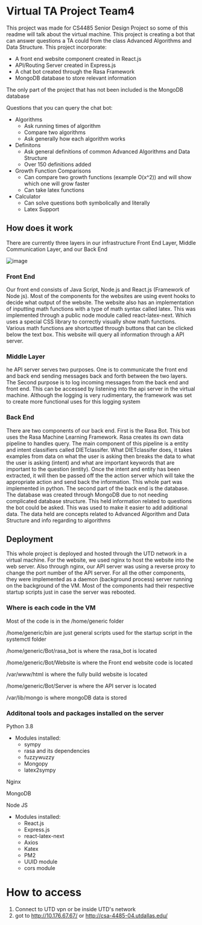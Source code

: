 # Virtual TA Project Team4

This project was made for CS4485 Senior Design Project so some of this readme will talk about the virtual machine. This project is creating a bot that can answer questions a TA could from the class Advanced Algorithms and Data Structure. This project incorporate:

* A front end website component created in React.js
* API/Routing Server created in Express.js
* A chat bot created through the Rasa Framework
* MongoDB database to store relevant information

The only part of the project that has not been included is the MongoDB database

Questions that you can query the chat bot:

 * Algorithms
     * Ask running times of algorithm
     * Compare two algorithms
     * Ask generally how each algorithm works
 * Definitons
     * Ask general definitions of common Advanced Algorithms and Data Structure
     * Over 150 definitions added 
 * Growth Function Comparisons
     * Can compare two growth functions (example O(x^2)) and will show which one will grow faster
     * Can take latex functions
 * Calculator
     * Can solve questions both symbolically and literally
     * Latex Support

## How does it work

There are currently three layers in our infrastructure Front End Layer, Middle Communication Layer, and our Back End 

![image](https://user-images.githubusercontent.com/87556821/206939350-692644fa-8256-4ec1-b491-eb14110a3125.png)

### Front End

Our front end consists of  Java Script, Node.js and React.js (Framework of Node js). Most of the components for the websites are using event hooks to decide what output of the website. The website also has an implementation of inputting math functions with a type of math syntax called latex. This was implemented through a public node module called react-latex-next. Which uses a special CSS library to correctly visually show math functions. Various math functions are shortcutted through buttons that can be clicked below the text box. This website will query all information through a API server.

### Middle Layer

he API server serves two purposes. One is to communicate the front end and back end sending messages back and forth between the two layers. The Second purpose is to log incoming messages from the back end and front end. This can be accessed by listening into the api server in the virtual machine. Although the logging is very rudimentary, the framework was set to create more functional uses for this logging system

### Back End 

There are two components of our back end. First is the Rasa Bot. This bot uses the Rasa Machine Learning Framework. Rasa creates its own data pipeline to handles query. The main component of this pipeline is a entity and intent classifiers called DIETclassifer. What DIETclassifer does, it takes examples from data on what the user is asking then breaks the data to what the user is asking (intent) and what are important keywords that are important to the question (entity). Once the intent and entity has been extracted, it will then be passed off the the action server which will take the appropriate action and send back the information. This whole part was implemented in python. The second part of the back end is the database. The database was created through MongoDB due to not needing complicated database structure. This held information related to questions the bot could be asked. This was used to make it easier to add  additional data. The data held are concepts related to Advanced Algorithm and Data Structure and info regarding to algorithms


## Deployment

This whole project is deployed and hosted through the UTD network in a virtual machine. For the website, we used nginx to host the website into the web server. Also through nginx, our API server was using a reverse proxy to change the port number of the API server. For all the other components, they were implemented as a daemon (background process) server running on the background of the VM. Most of the components had their respective startup scripts just in case the server was rebooted.

### Where is each code in the VM

Most of the code is in the /home/generic folder

/home/generic/bin are just general scripts used for the startup script in the systemctl folder

/home/generic/Bot/rasa_bot is where the rasa_bot is located

/home/generic/Bot/Website is where the Front end website code is located

/var/www/html is where the fully build website is located

/home/generic/Bot/Server is where the API server is located

/var/lib/mongo is where mongoDB data is stored

### Additonal tools and packages installed on the server

Python 3.8
* Modules installed:
    * sympy
    * rasa and its dependencies
    * fuzzywuzzy
    * Mongopy
    * latex2sympy 

Nginx 

MongoDB

Node JS
* Modules installed:
    * React.js
    * Express.js
    * react-latex-next
    * Axios
    * Katex
    * PM2
    * UUID module
    * cors module

# How to access
1. Connect to UTD vpn or be inside UTD's network
2. got to http://10.176.67.67/ or http://csa-4485-04.utdallas.edu/
